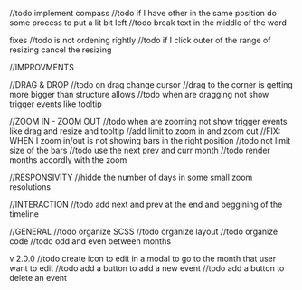 //todo implement compass
//todo if I have other in the same position do some process to put a lit bit left
//todo break text in the middle of the word

fixes
//todo is not ordening rightly
//todo if I click outer of the range of resizing cancel the resizing

//IMPROVMENTS

//DRAG & DROP
//todo on drag change cursor
//drag to the corner is getting more bigger than structure allows
//todo when are dragging not show trigger events like tooltip

//ZOOM IN - ZOOM OUT
//todo when are zooming not show trigger events like drag and resize and tooltip
//add limit to zoom in and zoom out
//FIX: WHEN I zoom in/out is not showing bars in the right position
//todo not limit size of the bars
//todo use the next prev and curr month
//todo render months accordly with the zoom

//RESPONSIVITY
//hidde the number of days in some small zoom resolutions

//INTERACTION
//todo add next and prev at the end and beggining of the timeline

//GENERAL
//todo organize SCSS
//todo organize layout
//todo organize code
//todo odd and even between months

v 2.0.0
//todo create icon to edit in a modal to go to the month that user want to edit
//todo add a button to add a new event
//todo add a button to delete an event
